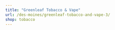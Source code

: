 ```yaml
---
title: "Greenleaf Tobacco & Vape"
url: /des-moines/greenleaf-tobacco-and-vape-3/
shop: tobacco
---
```

